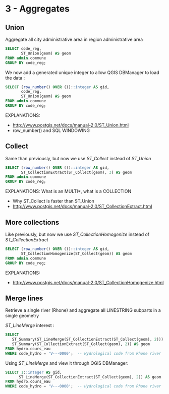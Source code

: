 3 - Aggregates
==============

Union
-----

Aggregate all city administrative area in region administrative area

```SQL
SELECT code_reg,
       ST_Union(geom) AS geom
FROM admin.commune
GROUP BY code_reg;
```

We now add a generated unique integer to allow QGIS DBManager to load the data :

```SQL
SELECT (row_number() OVER ())::integer AS gid, 
       code_reg,
       ST_Union(geom) AS geom
FROM admin.commune
GROUP BY code_reg;
```


EXPLANATIONS: 
- http://www.postgis.net/docs/manual-2.0/ST_Union.html
- row_number() and SQL WINDOWING

Collect
-------

Same than previously, but now we use _ST_Collect_ instead of _ST_Union_

```SQL
SELECT (row_number() OVER ())::integer AS gid, 
       ST_CollectionExtract(ST_Collect(geom), 3) AS geom
FROM admin.commune
GROUP BY code_reg;
```

EXPLANATIONS: 
What is an MULTI*, what is a COLLECTION
- Why ST_Collect is faster than ST_Union
- http://www.postgis.net/docs/manual-2.0/ST_CollectionExtract.html

More collections
----------------

Like previously, but now we use _ST_CollectionHomogenize_ instead of _ST_CollectionExtract_

```SQL
SELECT (row_number() OVER ())::integer AS gid, 
       ST_CollectionHomogenize(ST_Collect(geom)) AS geom
FROM admin.commune
GROUP BY code_reg;
```

EXPLANATIONS: 
- http://www.postgis.net/docs/manual-2.0/ST_CollectionHomogenize.html

Merge lines
-----------

Retrieve a single river (Rhone) and aggregate all LINESTRING subparts in a single geometry

_ST_LineMerge_ interest :

```SQL
SELECT
   ST_Summary(ST_LineMerge(ST_CollectionExtract(ST_Collect(geom), 2))) AS geom,
   ST_Summary(ST_CollectionExtract(ST_Collect(geom), 2)) AS geom 
FROM hydro.cours_eau 
WHERE code_hydro = 'V---0000';  -- Hydrological code from Rhone river
```

Using _ST_LineMerge_ and view it through QGIS DBManager:

```SQL
SELECT 1::integer AS gid,
      ST_LineMerge(ST_CollectionExtract(ST_Collect(geom), 2)) AS geom
FROM hydro.cours_eau 
WHERE code_hydro = 'V---0000';  -- Hydrological code from Rhone river
```
